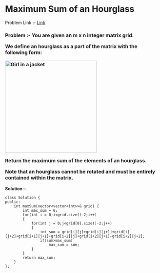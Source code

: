 # Maximum Sum of an Hourglass

Problem Link :- [Link](https://leetcode.com/problems/maximum-sum-of-an-hourglass/)

<h3>
Problem :- You are given an m x n integer matrix grid.

We define an hourglass as a part of the matrix with the following form:
  
<img src="https://assets.leetcode.com/uploads/2022/08/21/img.jpg" alt="Girl in a jacket" width="300" height="300">
  
Return the maximum sum of the elements of an hourglass.

Note that an hourglass cannot be rotated and must be entirely contained within the matrix.
</h3>


**Solution :-**
```
class Solution {
public:
    int maxSum(vector<vector<int>>& grid) {
        int max_sum = 0;
        for(int i = 0;i<grid.size()-2;i++)
        {
            for(int j = 0;j<grid[0].size()-2;j++)
            {
                int sum = grid[i][j]+grid[i][j+1]+grid[i][j+2]+grid[i+1][j+1]+grid[i+2][j]+grid[i+2][j+1]+grid[i+2][j+2];
                if(sum>max_sum)
                    max_sum = sum;
            }
        }
        return max_sum;
    }
};
```
